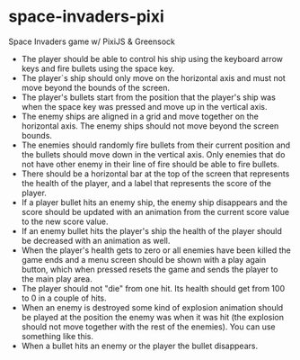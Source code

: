 # space-invaders-pixi

Space Invaders game w/ PixiJS &amp; Greensock

- The player should be able to control his ship using the keyboard arrow keys and fire bullets using the space key.
- The player`s ship should only move on the horizontal axis and must not move beyond the bounds of the screen.
- The player's bullets start from the position that the player's ship was when the space key was pressed and move up in the vertical axis.
- The enemy ships are aligned in a grid and move together on the horizontal axis. The enemy ships should not move beyond the screen bounds.
- The enemies should randomly fire bullets from their current position and the bullets should move down in the vertical axis. Only enemies that do not have other enemy in their line of fire should be able to fire bullets.
- There should be a horizontal bar at the top of the screen that represents the health of the player, and a label that represents the score of the player.
- If a player bullet hits an enemy ship, the enemy ship disappears and the score should be updated with an animation from the current score value to the new score value.
- If an enemy bullet hits the player's ship the health of the player should be decreased with an animation as well.
- When the player's health gets to zero or all enemies have been killed the game ends and a menu screen should be shown with a play again button, which when pressed resets the game and sends the player to the main play area.
- The player should not "die" from one hit. Its health should get from 100 to 0 in a couple of hits.
- When an enemy is destroyed some kind of explosion animation should be played at the position the enemy was when it was hit (the explosion should not move together with the rest of the enemies). You can use something like this.
- When a bullet hits an enemy or the player the bullet disappears.
